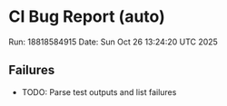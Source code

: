 # CI Bug Report (auto)
Run: 18818584915
Date: Sun Oct 26 13:24:20 UTC 2025

## Failures
- TODO: Parse test outputs and list failures
